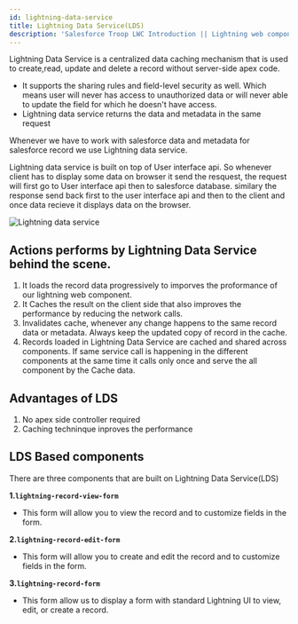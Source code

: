 ```yaml
---
id: lightning-data-service
title: Lightning Data Service(LDS)
description: 'Salesforce Troop LWC Introduction || Lightning web components are custom HTML elements built using HTML and modern JavaScript. Lightning Web Components uses core Web Components standards and provides us only what's necessary to perform well in browsers supported by Salesforce'
---
```

Lightning Data Service is a centralized data caching mechanism that is used to create,read, update and delete a record without server-side apex code. 
- It supports the sharing rules and field-level security as well. Which means user will never has access to unauthorized data or will never able to update the field for which he doesn't have access.
- Lightning data service returns the data and metadata in the same request


Whenever we have to work with salesforce data and metadata for salesforce record we use Lightning data service.

Lightning data service is built on top of User interface api. So whenever client has to display some data on browser it send the resquest, the request will first go to User interface api then to salesforce database. similary the response send back first to the user interface api and then to the client and once data recieve it displays data on the browser.

![Lightning data service](assets/LWC/Lightning_data_Service.PNG)


## Actions performs by Lightning Data Service behind the scene.
1) It loads the record data progressively to imporves the proformance of our lightning web component.
2) It Caches the result on the client side that also improves the performance by reducing the network calls.
3) Invalidates cache, whenever any change happens to the same record data or metadata. Always keep the updated copy of record in the cache. 
4) Records loaded in Lightning Data Service are cached and shared across components. If same service call is happening in the different components at the same time it calls only once and serve the all component by the Cache data.

## Advantages of LDS
1) No apex side controller required
2) Caching techninque inproves the performance

## LDS Based components
There are three components that are built on Lightning Data Service(LDS)

**1.`lightning-record-view-form`**
- This form will allow you to view the record and to customize fields in the form. 

**2.`lightning-record-edit-form`**
- This form will allow you to create and edit the record and to customize fields in the form.

**3.`lightning-record-form`**
- This form allow us to display a form with standard Lightning UI to view, edit, or create a record.


